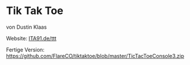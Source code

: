 # Tik Tak Toe
von Dustin Klaas

Website: [ITA91.de/ttt](https://ita91.de/ttt)

Fertige Version:
https://github.com/FlareCO/tiktaktoe/blob/master/TicTacToeConsole3.zip
